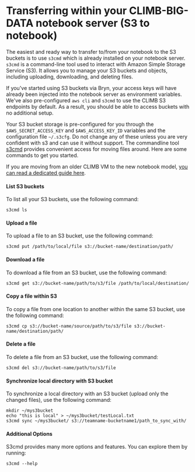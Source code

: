 # Transferring within your CLIMB-BIG-DATA notebook server (S3 to notebook)

The easiest and ready way to transfer to/from your notebook to the S3 buckets is to use `s3cmd` which is already installed on your notebook server.
`s3cmd` is a command-line tool used to interact with Amazon Simple Storage Service (S3). It allows you to manage your S3 buckets and objects, including uploading, downloading, and deleting files. 

If you've started using S3 buckets via Bryn, your access keys will have already been injected into the notebook server as environment variables. We've also pre-configured `aws cli` and `s3cmd` to use the CLIMB S3 endpoints by default. As a result, you should be able to access buckets with no additional setup.

Your S3 bucket storage is pre-configured for you through the `$AWS_SECRET_ACCESS_KEY` and `$AWS_ACCESS_KEY_ID` variables and the configuration file `~/.s3cfg`. Do not change any of these unless you are very confident with s3 and can use it without support. The commandline tool [s3cmd](https://s3tools.org/s3cmd-howto) provides convenient access for moving files around. Here are some commands to get you started.

If you are moving from an older CLIMB VM to the new notebook model, [you can read a dedicated guide here](transfer-from-vm-to-s3.md).

#### List S3 buckets
To list all your S3 buckets, use the following command:

```
s3cmd ls
```

#### Upload a file
To upload a file to an S3 bucket, use the following command:

```
s3cmd put /path/to/local/file s3://bucket-name/destination/path/
```

#### Download a file
To download a file from an S3 bucket, use the following command:

```
s3cmd get s3://bucket-name/path/to/s3/file /path/to/local/destination/
```

#### Copy a file within S3
To copy a file from one location to another within the same S3 bucket, use the following command:

```
s3cmd cp s3://bucket-name/source/path/to/s3/file s3://bucket-name/destination/path/
```

#### Delete a file
To delete a file from an S3 bucket, use the following command:

```
s3cmd del s3://bucket-name/path/to/s3/file
```

#### Synchronize local directory with S3 bucket
To synchronize a local directory with an S3 bucket (upload only the changed files), use the following command:

```
mkdir ~/mys3bucket
echo "this is local" > ~/mys3bucket/testLocal.txt
s3cmd sync ~/mys3bucket/ s3://teamname-bucketname1/path_to_sync_with/
```

#### Additional Options

S3cmd provides many more options and features. You can explore them by running:

```
s3cmd --help
```

